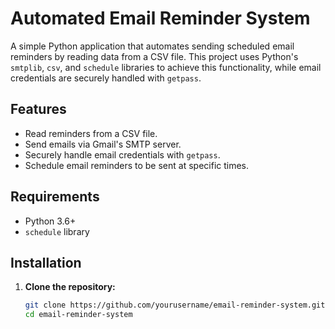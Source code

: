 # Automated Email Reminder System

A simple Python application that automates sending scheduled email reminders by reading data from a CSV file. This project uses Python's `smtplib`, `csv`, and `schedule` libraries to achieve this functionality, while email credentials are securely handled with `getpass`.

## Features

- Read reminders from a CSV file.
- Send emails via Gmail's SMTP server.
- Securely handle email credentials with `getpass`.
- Schedule email reminders to be sent at specific times.
  
## Requirements

- Python 3.6+
- `schedule` library

## Installation

1. **Clone the repository:**

   ```bash
   git clone https://github.com/yourusername/email-reminder-system.git
   cd email-reminder-system

